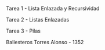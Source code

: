 Tarea 1 - Lista Enlazada y Recursividad

Tarea 2 - Listas Enlazadas

Tarea 3 - Pilas

Ballesteros Torres Alonso - 1352
